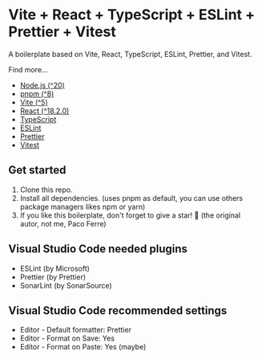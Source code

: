 # Vite + React + TypeScript + ESLint + Prettier + Vitest

A boilerplate based on Vite, React, TypeScript, ESLint, Prettier, and Vitest.

Find more...

- [Node.js (^20)](https://nodejs.org/)
- [pnpm (^8)](https://pnpm.io/)
- [Vite (^5)](https://vitejs.dev/)
- [React (^18.2.0)](https://react.dev/)
- [TypeScript](https://www.typescriptlang.org/)
- [ESLint](https://eslint.org/)
- [Prettier](https://prettier.io/)
- [Vitest](https://vitest.dev/)

## Get started

1. Clone this repo.
2. Install all dependencies. (uses pnpm as default, you can use others package managers likes npm or yarn)
3. If you like this boilerplate, don't forget to give a star! :star2: (the original autor, not me, Paco Ferre)

## Visual Studio Code needed plugins

- ESLint (by Microsoft)
- Prettier (by Prettier)
- SonarLint (by SonarSource)

## Visual Studio Code recommended settings

- Editor - Default formatter: Prettier
- Editor - Format on Save: Yes
- Editor - Format on Paste: Yes (maybe)
